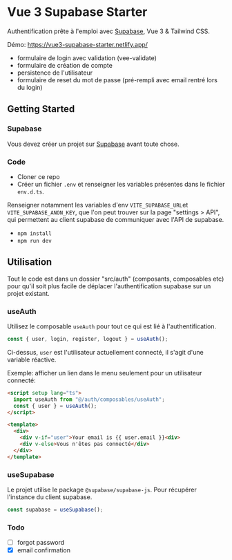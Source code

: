 # Vue 3 Supabase Starter

Authentification prête à l'emploi avec [Supabase](https://supabase.com/), Vue 3 & Tailwind CSS.

Démo: https://vue3-supabase-starter.netlify.app/

- formulaire de login avec validation (vee-validate)
- formulaire de création de compte
- persistence de l'utilisateur
- formulaire de reset du mot de passe (pré-rempli avec email rentré lors du login)

## Getting Started

### Supabase

Vous devez créer un projet sur [Supabase](https://supabase.com/) avant toute chose.

### Code

- Cloner ce repo
- Créer un fichier `.env` et renseigner les variables présentes dans le fichier `env.d.ts`.

Renseigner notamment les variables d'env `VITE_SUPABASE_URL`et `VITE_SUPABASE_ANON_KEY`, que l'on peut trouver sur la page "settings > API", qui permettent au client supabase de communiquer avec l'API de supabase.

- `npm install`
- `npm run dev`

## Utilisation

Tout le code est dans un dossier "src/auth" (composants, composables etc) pour qu'il soit plus facile de déplacer l'authentification supabase sur un projet existant.

### useAuth

Utilisez le composable `useAuth` pour tout ce qui est lié à l'authentification.

```js
const { user, login, register, logout } = useAuth();
```

Ci-dessus, `user` est l'utilisateur actuellement connecté, il s'agit d'une variable réactive.

Exemple: afficher un lien dans le menu seulement pour un utilisateur connecté:

```html
<script setup lang="ts">
  import useAuth from "@/auth/composables/useAuth";
  const { user } = useAuth();
</script>

<template>
  <div>
    <div v-if="user">Your email is {{ user.email }}<div>
    <div v-else>Vous n'êtes pas connecté</div>
  </div>
</template>
```

### useSupabase

Le projet utilise le package `@supabase/supabase-js`. Pour récupérer l'instance du client supabase.

```js
const supabase = useSupabase();
```

### Todo

- [ ] forgot password
- [x] email confirmation
